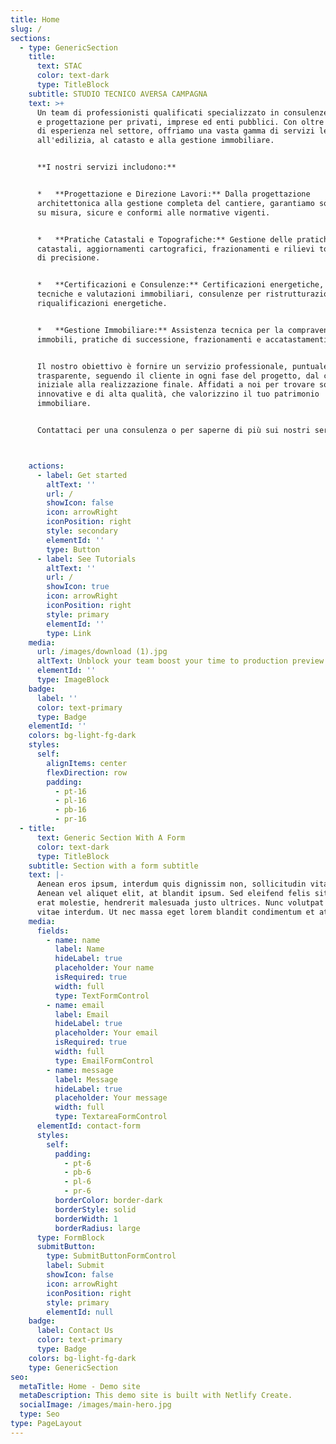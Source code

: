 ```yaml
---
title: Home
slug: /
sections:
  - type: GenericSection
    title:
      text: STAC
      color: text-dark
      type: TitleBlock
    subtitle: STUDIO TECNICO AVERSA CAMPAGNA
    text: >+
      Un team di professionisti qualificati specializzato in consulenze tecniche
      e progettazione per privati, imprese ed enti pubblici. Con oltre \[X] anni
      di esperienza nel settore, offriamo una vasta gamma di servizi legati
      all'edilizia, al catasto e alla gestione immobiliare.


      **I nostri servizi includono:**


      *   **Progettazione e Direzione Lavori:** Dalla progettazione
      architettonica alla gestione completa del cantiere, garantiamo soluzioni
      su misura, sicure e conformi alle normative vigenti.


      *   **Pratiche Catastali e Topografiche:** Gestione delle pratiche
      catastali, aggiornamenti cartografici, frazionamenti e rilievi topografici
      di precisione.


      *   **Certificazioni e Consulenze:** Certificazioni energetiche, perizie
      tecniche e valutazioni immobiliari, consulenze per ristrutturazioni e
      riqualificazioni energetiche.


      *   **Gestione Immobiliare:** Assistenza tecnica per la compravendita di
      immobili, pratiche di successione, frazionamenti e accatastamenti.


      Il nostro obiettivo è fornire un servizio professionale, puntuale e
      trasparente, seguendo il cliente in ogni fase del progetto, dal concept
      iniziale alla realizzazione finale. Affidati a noi per trovare soluzioni
      innovative e di alta qualità, che valorizzino il tuo patrimonio
      immobiliare.


      Contattaci per una consulenza o per saperne di più sui nostri servizi.



    actions:
      - label: Get started
        altText: ''
        url: /
        showIcon: false
        icon: arrowRight
        iconPosition: right
        style: secondary
        elementId: ''
        type: Button
      - label: See Tutorials
        altText: ''
        url: /
        showIcon: true
        icon: arrowRight
        iconPosition: right
        style: primary
        elementId: ''
        type: Link
    media:
      url: /images/download (1).jpg
      altText: Unblock your team boost your time to production preview
      elementId: ''
      type: ImageBlock
    badge:
      label: ''
      color: text-primary
      type: Badge
    elementId: ''
    colors: bg-light-fg-dark
    styles:
      self:
        alignItems: center
        flexDirection: row
        padding:
          - pt-16
          - pl-16
          - pb-16
          - pr-16
  - title:
      text: Generic Section With A Form
      color: text-dark
      type: TitleBlock
    subtitle: Section with a form subtitle
    text: |-
      Aenean eros ipsum, interdum quis dignissim non, sollicitudin vitae nisl.
      Aenean vel aliquet elit, at blandit ipsum. Sed eleifend felis sit amet
      erat molestie, hendrerit malesuada justo ultrices. Nunc volutpat at erat
      vitae interdum. Ut nec massa eget lorem blandit condimentum et at risus.
    media:
      fields:
        - name: name
          label: Name
          hideLabel: true
          placeholder: Your name
          isRequired: true
          width: full
          type: TextFormControl
        - name: email
          label: Email
          hideLabel: true
          placeholder: Your email
          isRequired: true
          width: full
          type: EmailFormControl
        - name: message
          label: Message
          hideLabel: true
          placeholder: Your message
          width: full
          type: TextareaFormControl
      elementId: contact-form
      styles:
        self:
          padding:
            - pt-6
            - pb-6
            - pl-6
            - pr-6
          borderColor: border-dark
          borderStyle: solid
          borderWidth: 1
          borderRadius: large
      type: FormBlock
      submitButton:
        type: SubmitButtonFormControl
        label: Submit
        showIcon: false
        icon: arrowRight
        iconPosition: right
        style: primary
        elementId: null
    badge:
      label: Contact Us
      color: text-primary
      type: Badge
    colors: bg-light-fg-dark
    type: GenericSection
seo:
  metaTitle: Home - Demo site
  metaDescription: This demo site is built with Netlify Create.
  socialImage: /images/main-hero.jpg
  type: Seo
type: PageLayout
---
```

